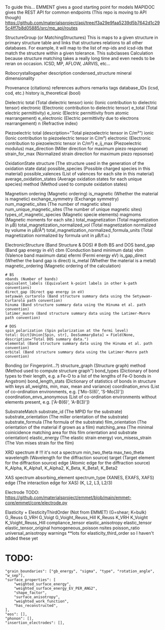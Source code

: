To guide this...
EMMENT gives a good starting point for models
MAPIDOC gives the REST API for common endpoints (This repo is moving to API though)
    https://github.com/materialsproject/api/tree/f3a29e9faa5239d5b7642d1c295c4ff7b8d05885/src/mp_api/routes


StructureGroup (or MatchingStructures)
    This is maps to a given structure in primary structure table and links that
    structures relations to all other databases. For example, it will map to the
    list of mp-ids and icsd-ids that match the structure within a given tolerance.
    This subclasses Calculation because structure matching takes a really long time
    and even needs to be reran on occasion.
    ICSD, MP, AFLOW, JARVIS, etc...

Robocrystallogapher
    description
    condensed_structure
    mineral
    dimensionality
    
Provenance (citations)
    references
    authors
    remarks
    tags
    database_IDs (icsd, cod, etc.)
    history
    is_theoretical (bool)
    
Dielectric
    total (Total dielectric tensor)
    ionic (Ionic contribution to dielectric tensor)
    electronic (Electronic contribution to dielectric tensor)
    e_total (Total electric permittivity)
    e_ionic (Electric permittivity from atomic rearrangement)
    e_electronic (Electric permittivity due to electrons rearrangement)
    n (Refractive index)

Piezoelectric
    total (description="Total piezoelectric tensor in C/m²")
    ionic (Ionic contribution to piezoelectric tensor in C/m²)
    electronic (Electronic contribution to piezoelectric tensor in C/m²)
    e_ij_max (Piezoelectric modulus)
    max_direction (Miller direction for maximum piezo response)
    strain_for_max (Normalized strain direction for maximum piezo repsonse)

OxidationState
    structure (The structure used in the generation of the oxidation state data)
    possible_species (Possible charged species in this material)
    possible_valences (List of valences for each site in this material)
    average_oxidation_states (Average oxidation states for each unique species)
    method (Method used to compute oxidation states)

Magnetism
    ordering (Magnetic ordering)
    is_magnetic (Whether the material is magnetic)
    exchange_symmetry (Exchange symmetry)
    num_magnetic_sites (The number of magnetic sites)
    num_unique_magnetic_sites (The number of unique magnetic sites)
    types_of_magnetic_species (Magnetic specie elements)
    magmoms (Magnetic moments for each site.)
    total_magnetization (Total magnetization in μB)
    total_magnetization_normalized_vol (Total magnetization normalized by volume in μB/Å³)
    total_magnetization_normalized_formula_units (Total magnetization normalized by formula unit in μB/f.u.)

ElectronicStructure (Band Structure & DOS)
    # Both BS and DOS
    band_gap (Band gap energy in eV)
    cbm (Conduction band minimum data)
    vbm (Valence band maximum data)
    efermi (Fermi energy eV)
    is_gap_direct (Whether the band gap is direct)
    is_metal (Whether the material is a metal)
    magnetic_ordering (Magnetic ordering of the calculation)
    
    # BS
    nbands (Number of bands)
    equivalent_labels (Equivalent k-point labels in other k-path conventions)
    direct_gap (Direct gap energy in eV)
    setyawan_curtarolo (Band structure summary data using the Setyawan-Curtarolo path convention)
    hinuma (Band structure summary data using the Hinuma et al. path convention)
    latimer_munro (Band structure summary data using the Latimer-Munro path convention)
    
    # DOS
    spin_polarization (Spin polarization at the fermi level)
    total: Dict[Union[Spin, str], DosSummaryData] = Field(None, description="Total DOS summary data.")
    elemental (Band structure summary data using the Hinuma et al. path convention)
    orbital (Band structure summary data using the Latimer-Munro path convention)
    
Bonding (or Fingerprint...?)
    structure_graph (Structure graph)
    method (Method used to compute structure graph")
    bond_types (Dictionary of bond types to their length, e.g. a Fe-O to a list of the lengths of Fe-O bonds in Angstrom)
    bond_length_stats (Dictionary of statistics of bonds in structure with keys all_weights, min, max, mean and variance)
    coordination_envs (List of co-ordination environments, e.g. ['Mo-S(6)', 'S-Mo(3)'])
    coordination_envs_anonymous (List of co-ordination environments without elements present, e.g. ['A-B(6)', 'A-B(3)'])

SubstrateMatch
    substrate_id (The MPID for the substrate)
    substrate_orientation (The miller orientation of the substrate)
    substrate_formula (The formula of the substrate)
    film_orientation (The orientation of the material if grown as a film)
    matching_area (The minimal coinicidence matching area for this film orientation and substrate orientation)
    elastic_energy (The elastic strain energy)
    von_misess_strain (The Von mises strain for the film)

XRD
    spectrum # !!! it's not a spectrum
    min_two_theta
    max_two_theta
    wavelength (Wavelength for the diffraction source)
    target (Target element for the diffraction source)
    edge (Atomic edge for the diffraction source)
        K_Alpha, K_Alpha1, K_Alpha2, K_Beta, K_Beta1, K_Beta2

XAS
    spectrum
    absorbing_element
    spectrum_type (XANES, EXAFS, XAFS)
    edge (The interaction edge for XAS) (K, L2, L3, L2/3)

Electrode
    TODO: https://github.com/materialsproject/emmet/blob/main/emmet-core/emmet/core/electrode.py

Elasticity + ElesticityThirdOrder (Not from EMMET)
    (G=shear; K=bulk)
    G_Reuss
    G_VRH
    G_Voigt
    G_Voight_Reuss_Hill
    K_Reuss
    K_VRH
    K_Voight
    K_Voight_Reuss_Hill
    compliance_tensor
    elastic_anisotropy
    elastic_tensor
    elastic_tensor_original
    homogeneous_poisson	nsites
    poisson_ratio
    universal_anisotropy
    warnings
    **lots for elasticity_third_order so I haven't added these yet

# TODO:
    "grain_boundaries": ["gb_energy", "sigma", "type", "rotation_angle", "w_sep"],
    "surface_properties": [
        "weighted_surface_energy",
        "weighted_surface_energy_EV_PER_ANG2",
        "shape_factor",
        "surface_anisotropy",
        "weighted_work_function",
        "has_reconstructed",
    ],
    "eos": [],
    "phonon": [],
    "insertion_electrodes": [],

